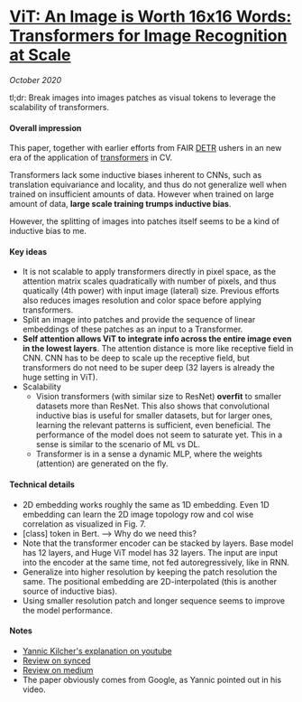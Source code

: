 # [ViT: An Image is Worth 16x16 Words: Transformers for Image Recognition at Scale](https://openreview.net/forum?id=YicbFdNTTy)

_October 2020_

tl;dr: Break images into images patches as visual tokens to leverage the scalability of transformers.

#### Overall impression
This paper, together with earlier efforts from FAIR [DETR](detr.md) ushers in an new era of the application of [transformers](transformer.md) in CV. 

Transformers lack some inductive biases inherent to CNNs, such as translation equivariance and locality, and thus do not generalize well when trained on insufficient amounts of data. However when trained on large amount of data, **large scale training trumps inductive bias**. 

However, the splitting of images into patches itself seems to be a kind of inductive bias to me.

#### Key ideas
- It is not scalable to apply transformers directly in pixel space, as the attention matrix scales quadratically with number of pixels, and thus quatically (4th power) with input image (lateral) size. Previous efforts also reduces images resolution and color space before applying transformers. 
- Split an image into patches and provide the sequence of linear embeddings of these patches as an input to a Transformer.
- **Self attention allows ViT to integrate info across the entire image even in the lowest layers**. The attention distance is more like receptive field in CNN. CNN has to be deep to scale up the receptive field, but transformers do not need to be super deep (32 layers is already the huge setting in ViT).
- Scalability
	- Vision transformers (with similar size to ResNet) **overfit** to smaller datasets more than ResNet. This also shows that convolutional inductive bias is useful for smaller datasets, but for larger ones, learning the relevant patterns is sufficient, even beneficial. The performance of the model does not seem to saturate yet. This in a sense is similar to the scenario of ML vs DL. 
	- Transformer is in a sense a dynamic MLP, where the weights (attention) are generated on the fly.

#### Technical details
- 2D embedding works roughly the same as 1D embedding. Even 1D embedding can learn the 2D image topology row and col wise correlation as visualized in Fig. 7.
- [class] token in Bert. --> Why do we need this?
- Note that the transformer encoder can be stacked by layers. Base model has 12 layers, and Huge ViT model has 32 layers. The input are input into the encoder at the same time, not fed autoregressively, like in RNN.
- Generalize into higher resolution by keeping the patch resolution the same. The positional embedding are 2D-interpolated (this is another source of inductive bias).
- Using smaller resolution patch and longer sequence seems to improve the model performance.

#### Notes
- [Yannic Kilcher's explanation on youtube](https://www.youtube.com/watch?v=TrdevFK_am4)
- [Review on synced](https://mp.weixin.qq.com/s/WC4LiTz7fIr2myl4CEjShw)
- [Review on medium](https://medium.com/swlh/an-image-is-worth-16x16-words-transformers-for-image-recognition-at-scale-brief-review-of-the-8770a636c6a8)
- The paper obviously comes from Google, as Yannic pointed out in his video.

